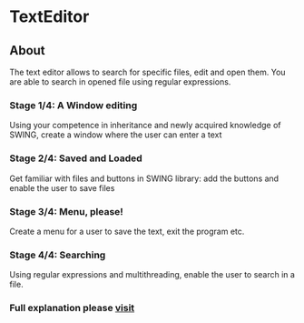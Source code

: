 # TextEditor

## About

The text editor allows to search for specific files, edit and open them. You are able to search in opened file using regular expressions. 

### Stage 1/4: A Window editing

Using your competence in inheritance and newly acquired knowledge of SWING, create a window where the user can enter a text

### Stage 2/4: Saved and Loaded

Get familiar with files and buttons in SWING library: add the buttons and enable the user to save files

### Stage 3/4: Menu, please!

Create a menu for a user to save the text, exit the program etc.

### Stage 4/4: Searching

Using regular expressions and multithreading, enable the user to search in a file.

### Full explanation please [visit](https://hyperskill.org/projects/38)

